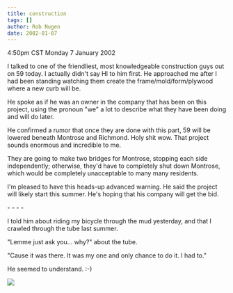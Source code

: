 ```yaml
---
title: construction
tags: []
author: Rob Nugen
date: 2002-01-07
---
```


<title></title>
<p class=date>4:50pm CST Monday 7 January 2002</p>

<p>I talked to one of the friendliest, most knowledgeable construction
guys out on 59 today.  I actually didn't say HI to him first.  He
approached me after I had been standing watching them create the
frame/mold/form/plywood where a new curb will be.</p>

<p>He spoke as if he was an owner in the company that has been on this
project, using the pronoun "we" a lot to describe what they have been
doing and will do later.</p>

<p>He confirmed a rumor that once they are done with this part, 59
will be lowered beneath Montrose and Richmond.  Holy shit wow.  That
project sounds enormous and incredible to me.</p>

<p>They are going to make two bridges for Montrose, stopping each side
independently; otherwise, they'd have to completely shut down
Montrose, which would be completely unacceptable to many many
residents.</p>

<p>I'm pleased to have this heads-up advanced warning.  He said the
project will likely start this summer.  He's hoping that his company
will get the bid.</p>

<p>- - - -</p>

<p>I told him about riding my bicycle through the mud yesterday, and
that I crawled through the tube last summer.</p>

<p>"Lemme just ask you... why?" about the tube.</p>

<p>"Cause it was there.  It was my one and only chance to do it.  I
had to."</p>

<p>He seemed to understand.  :-)</p>

<p><img src='/images/rob/wL-ROB.gif'/></p>

